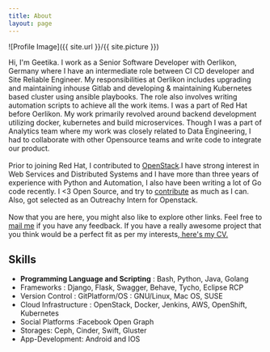 ```yaml
---
title: About
layout: page
---
```

![Profile Image]({{ site.url }}/{{ site.picture }})

<p>Hi, I'm Geetika. I work as a Senior Software Developer with Oerlikon, Germany where I have an  intermediate role between CI CD developer and Site Reliable Engineer. My responsibilities at Oerlikon includes upgrading and maintaining inhouse Gitlab and developing & maintaining Kubernetes based cluster using ansible playbooks. The role also involves writing automation scripts to achieve all the work items. I was a part of Red Hat before Oerlikon. My work primarily revolved around backend development utilizing docker, kubernetes and build microservices. Though I was a part of Analytics team where my work was closely related to Data Engineering, I had to collaborate with other Opensource teams and write code to integrate our product.<br/><br/> Prior to joining Red Hat, I contributed to <a href="https://www.openstack.org" target="_blank">OpenStack</a>.I have strong interest in Web Services and Distributed Systems and I have more than three years of experience with Python and Automation, I also have been writing a lot of Go code recently. I <3 Open Source, and try to <a href="http://github.com/GeetikaBatra" target="_blank">contribute</a> as much as I can. Also, got selected as an Outreachy Intern for Openstack.<br/><br/>Now that you are here, you might also like to explore other links. Feel free to <a href="mailto:geetika791@gmail.com">mail me</a> if you have any feedback. If you have a really awesome project that you think would be a perfect fit as per my interests,<a href="{{site.url}}/assets/docs/GeetikaBatraCV.pdf" target="_blank"> here's my CV.</a>
</p>

<h2>Skills</h2>

<ul class="skill-list">
	<li><b>Programming Language and Scripting</b> :  Bash, Python, Java, Golang</li>
	<li>Frameworks : Django, Flask, Swagger, Behave, Tycho, Eclipse RCP</li>
	<li>Version Control : ​GitPlatform/OS : ​GNU/Linux, Mac OS, SUSE</li>
	<li>Cloud Infrastructure : ​OpenStack, Docker, Jenkins, AWS, OpenShift, Kubernetes</li>
	<li>Social Platforms :​Facebook Open Graph</li>
	<li>Storages: Ceph, Cinder, Swift, Gluster </li>
	<li>App-Development: Android and IOS</li>
</ul>

